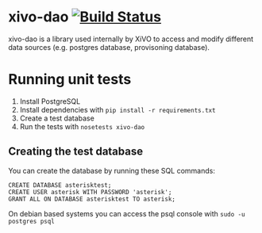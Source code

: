 xivo-dao [![Build Status](https://travis-ci.org/xivo-pbx/xivo-dao.png?branch=master)](https://travis-ci.org/xivo-pbx/xivo-dao)
========

xivo-dao is a library used internally by XiVO to access and modify
different data sources (e.g. postgres database, provisoning database).

Running unit tests
==================

1. Install PostgreSQL
2. Install dependencies with ```pip install -r requirements.txt```
3. Create a test database
4. Run the tests with ```nosetests xivo-dao```

Creating the test database
--------------------------

You can create the database by running these SQL commands:

    CREATE DATABASE asterisktest;
    CREATE USER asterisk WITH PASSWORD 'asterisk';
    GRANT ALL ON DATABASE asterisktest TO asterisk;

On debian based systems you can access the psql console with ```sudo -u postgres psql```

